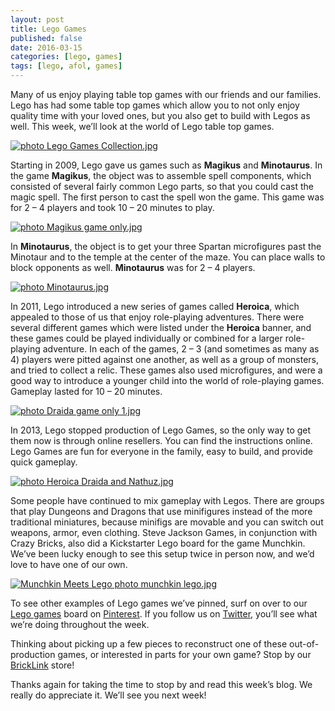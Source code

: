 ```yaml
---
layout: post
title: Lego Games
published: false
date: 2016-03-15
categories: [lego, games]
tags: [lego, afol, games]
---
```


Many of us enjoy playing table top games with our friends and our families.  
Lego has had some table top games which allow you to not only enjoy quality time with your loved ones, but you also get to build with Legos as well.  This week, we’ll look at the world of Lego table top games.

<a href="http://s63.photobucket.com/user/anellas/media/Lego%20Games%20Collection.jpg.html" target="_blank"><img src="http://i63.photobucket.com/albums/h144/anellas/Lego%20Games%20Collection.jpg" border="0" alt=" photo Lego Games Collection.jpg"/></a>

Starting in 2009, Lego gave us games such as **Magikus** and **Minotaurus**.  In the game **Magikus**, the object was to assemble spell components, which consisted of several fairly common Lego parts, so that you could cast the magic spell.  The first person to cast the spell won the game.  This game was for 2 – 4 players and took 10 – 20 minutes to play.  

<a href="http://s63.photobucket.com/user/anellas/media/Magikus%20game%20only.jpg.html" target="_blank"><img src="http://i63.photobucket.com/albums/h144/anellas/Magikus%20game%20only.jpg" border="0" alt=" photo Magikus game only.jpg"/></a>

In **Minotaurus**, the object is to get your three Spartan microfigures past the Minotaur and to the temple at the center of the maze.  You can place walls to block opponents as well.  **Minotaurus** was for 2 – 4 players.

<a href="http://s63.photobucket.com/user/anellas/media/Minotaurus.jpg.html" target="_blank"><img src="http://i63.photobucket.com/albums/h144/anellas/Minotaurus.jpg" border="0" alt=" photo Minotaurus.jpg"/></a>

In 2011, Lego introduced a new series of games called **Heroica**, which appealed to those of us that enjoy role-playing adventures.  There were several different games which were listed under the **Heroica** banner, and these games could be played individually or combined for a larger role-playing adventure.  In each of the games, 2 – 3 (and sometimes as many as 4) players were pitted against one another, as well as a group of monsters, and tried to collect a relic.  These games also used microfigures, and were a good way to introduce a younger child into the world of role-playing games.  Gameplay lasted for 10 – 20 minutes.

<a href="http://s63.photobucket.com/user/anellas/media/Draida%20game%20only%201.jpg.html" target="_blank"><img src="http://i63.photobucket.com/albums/h144/anellas/Draida%20game%20only%201.jpg" border="0" alt=" photo Draida game only 1.jpg"/></a>

In 2013, Lego stopped production of Lego Games, so the only way to get them now is through online resellers.  You can find the instructions online.  Lego Games are fun for everyone in the family, easy to build, and provide quick gameplay.

<a href="http://s63.photobucket.com/user/anellas/media/Heroica%20Draida%20and%20Nathuz.jpg.html" target="_blank"><img src="http://i63.photobucket.com/albums/h144/anellas/Heroica%20Draida%20and%20Nathuz.jpg" border="0" alt=" photo Heroica Draida and Nathuz.jpg"/></a>

Some people have continued to mix gameplay with Legos.  There are groups that play Dungeons and Dragons that use minifigures instead of the more traditional miniatures, because minifigs are movable and you can switch out weapons, armor, even clothing.  Steve Jackson Games, in conjunction with Crazy Bricks, also did a Kickstarter Lego board for the game Munchkin.  We’ve been lucky enough to see this setup twice in person now, and we’d love to have one of our own.

<a href="http://s63.photobucket.com/user/anellas/media/munchkin%20lego.jpg.html" target="_blank"><img src="http://i63.photobucket.com/albums/h144/anellas/munchkin%20lego.jpg" border="0" alt="Munchkin Meets Lego photo munchkin lego.jpg"/></a>

To see other examples of Lego games we’ve pinned, surf on over to our [Lego games]( https://www.pinterest.com/adobebrick/lego-games/) board on [Pinterest]( https://www.pinterest.com/adobebrick/).  If you follow us on [Twitter]( https://twitter.com/AdobeBrick ), you’ll see what we’re doing throughout the week.

Thinking about picking up a few pieces to reconstruct one of these out-of-production games, or interested in parts for your own game?  Stop by our [BrickLink]( http://www.bricklink.com/store.asp?p=AdobeBrick) store!  

Thanks again for taking the time to stop by and read this week’s blog.  We really do appreciate it.  We’ll see you next week!



